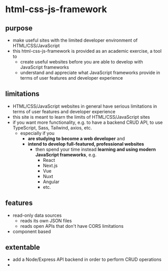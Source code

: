 # html-css-js-framework

## purpose

- make useful sites with the limited developer environment of HTML/CSS/JavaScript
- this html-css-js-framework is provided as an academic exercise, a tool to
  - create useful websites before you are able to develop with JavaScript frameworks
  - understand and appreciate what JavaScript frameworks provide in terms of user features and developer experience

## limitations

- HTML/CSS/JavaScript websites in general have serious limitations in terms of user features and developer experience
- this site is meant to learn the limits of HTML/CSS/JavaScript sites
- if you want more functionality, e.g. to have a backend CRUD API, to use TypeScript, Sass, Tailwind, axios, etc.
  - especially if you 
	- **are studying to become a web developer** and 
    - **intend to develop full-featured, professional websites**
      - then spend your time instead **learning and using modern JavaScript frameworks**, e.g.
		- React
		- Next.js
		- Vue
		- Nuxt
		- Angular
		- etc.

## features

- read-only data sources
  - reads its own JSON files
  - reads open APIs that don't have CORS limitations
- component based 

## extentable

- add a Node/Express API backend in order to perform CRUD operations
-  
